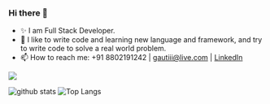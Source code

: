 ### Hi there 👋

- ✨ I am Full Stack Developer.
- 🔭 I like to write code and learning new language and framework, and try to write code to solve a real world problem. 
- 📫 How to reach me: +91 8802191242 | gautiii@live.com |  [LinkedIn](https://linkedin.com/in/gautam-jha)



![](https://komarev.com/ghpvc/?username=gautam-jha)

![github stats](https://github-readme-stats.vercel.app/api?username=gautam-jha&show_icons=true&count_private=true&theme=tokyonight&bg_color=ffffff00&hide_border=true)
![Top Langs](https://github-readme-stats.vercel.app/api/top-langs/?username=gautam-jha&layout=compact&theme=tokyonight&bg_color=ffffff00&hide_border=true)


<!--
**gautam-jha/gautam-jha** is a ✨ _special_ ✨ repository because its `README.md` (this file) appears on your GitHub profile.

Here are some ideas to get you started:

- 🔭 I’m currently working on ...
- 🌱 I’m currently learning ...
- 👯 I’m looking to collaborate on ...
- 🤔 I’m looking for help with ...
- 💬 Ask me about ...
- 📫 How to reach me: ...
- 😄 Pronouns: ...
- ⚡ Fun fact: ...
-->
